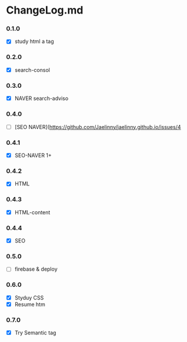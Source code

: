 # ChangeLog.md


### 0.1.0
- [x] study html a tag

### 0.2.0
- [x] search-consol

### 0.3.0
- [x] NAVER search-adviso

### 0.4.0
- [ ] [SEO NAVER](https://github.com/Jaelinny/jaelinny.github.io/issues/4

### 0.4.1
- [x] SEO-NAVER 1+

### 0.4.2
- [x] HTML

### 0.4.3
- [x] HTML-content

### 0.4.4
- [x] SEO

### 0.5.0
- [ ] firebase & deploy

### 0.6.0
- [x] Styduy CSS
- [x] Resume htm

### 0.7.0
- [x] Try Semantic tag
